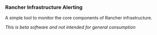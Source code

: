 ### Rancher Infrastructure Alerting 

A simple tool to monitor the core components of Rancher infrastructure.

*This is beta software and not intended for general consumption*

